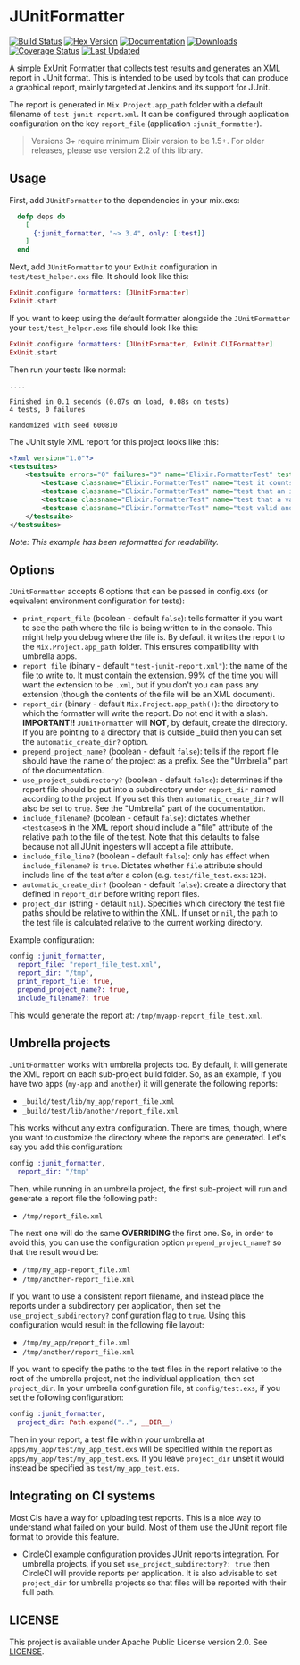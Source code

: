 JUnitFormatter
=========


[![Build Status](https://github.com/victorolinasc/junit-formatter/workflows/CI/badge.svg)](https://github.com/victorolinasc/junit-formatter/actions?query=workflow%3A%22CI%22) [![Hex Version](https://img.shields.io/hexpm/v/junit_formatter.svg)](http://hex.pm/packages/junit_formatter/) [![Documentation](https://img.shields.io/badge/docs-hexpm-blue.svg)](http://hexdocs.pm/junit_formatter/) [![Downloads](https://img.shields.io/hexpm/dt/junit_formatter.svg)](https://hex.pm/packages/junit_formatter) [![Coverage Status](https://coveralls.io/repos/github/victorolinasc/junit-formatter/badge.svg?branch=master)](https://coveralls.io/github/victorolinasc/junit-formatter?branch=master) [![Last Updated](https://img.shields.io/github/last-commit/victorolinasc/junit-formatter.svg)](https://github.com/victorolinasc/junit-formatter/commits/master)

A simple ExUnit Formatter that collects test results and generates an XML report in JUnit format. This is intended to be used by tools that can produce a graphical report, mainly targeted at Jenkins and its support for JUnit.

The report is generated in `Mix.Project.app_path` folder with a default filename of `test-junit-report.xml`. It can be configured through application configuration on the key `report_file` (application `:junit_formatter`).

> Versions 3+ require minimum Elixir version to be 1.5+. For older releases, please use version 2.2 of this library.

## Usage

First, add `JUnitFormatter` to the dependencies in your mix.exs:

```elixir
  defp deps do
    [
      {:junit_formatter, "~> 3.4", only: [:test]}
    ]
  end
```

Next, add `JUnitFormatter` to your `ExUnit` configuration in `test/test_helper.exs` file. It should look like this:


```elixir
ExUnit.configure formatters: [JUnitFormatter]
ExUnit.start
```


If you want to keep using the default formatter alongside the `JUnitFormatter` your `test/test_helper.exs` file should look like this:

```elixir
ExUnit.configure formatters: [JUnitFormatter, ExUnit.CLIFormatter]
ExUnit.start
```

Then run your tests like normal:

```
....

Finished in 0.1 seconds (0.07s on load, 0.08s on tests)
4 tests, 0 failures

Randomized with seed 600810
```

The JUnit style XML report for this project looks like this:

```xml
<?xml version="1.0"?>
<testsuites>
	<testsuite errors="0" failures="0" name="Elixir.FormatterTest" tests="4" time="82086">
		<testcase classname="Elixir.FormatterTest" name="test it counts raises as failures" time="16805"/>
		<testcase classname="Elixir.FormatterTest" name="test that an invalid test generates a proper report" time="16463"/>
		<testcase classname="Elixir.FormatterTest" name="test that a valid test generates a proper report" time="16328"/>
		<testcase classname="Elixir.FormatterTest" name="test valid and invalid tests generates a proper report" time="32490"/>
	</testsuite>
</testsuites>
```

*Note: This example has been reformatted for readability.*

## Options

`JUnitFormatter` accepts 6 options that can be passed in config.exs (or equivalent environment configuration for tests):

- `print_report_file` (boolean - default `false`): tells formatter if you want to see the path where the file is being written to in the console. This might help you debug where the file is. By default it writes the report to the `Mix.Project.app_path` folder. This ensures compatibility with umbrella apps.
- `report_file` (binary - default `"test-junit-report.xml"`): the name of the file to write to. It must contain the extension. 99% of the time you will want the extension to be `.xml`, but if you don't you can pass any extension (though the contents of the file will be an XML document).
- `report_dir` (binary - default `Mix.Project.app_path()`): the directory to which the formatter will write the report. Do not end it with a slash. **IMPORTANT!!** `JUnitFormatter` will **NOT**, by default, create the directory. If you are pointing to a directory that is outside _build then you can set the `automatic_create_dir?` option. 
- `prepend_project_name?` (boolean - default `false`): tells if the report file should have the name of the project as a prefix. See the "Umbrella" part of the documentation.
- `use_project_subdirectory?` (boolean - default `false`): determines if the report file should be put into a subdirectory under `report_dir` named according to the project. If you set this then `automatic_create_dir?` will also be set to `true`. See the "Umbrella" part of the documentation.
- `include_filename?` (boolean - default `false`): dictates whether `<testcase>`s in the XML report should include a "file" attribute of the relative path to the file of the test. Note that this defaults to false because not all JUnit ingesters will accept a file attribute.
- `include_file_line?` (boolean - default `false`): only has effect when `include_filename?` is `true`. Dictates whether `file` attribute should include line of the test after a colon (e.g. `test/file_test.exs:123`).
- `automatic_create_dir?` (boolean - default `false`): create a directory that defined in `report_dir` before writing report files.
- `project_dir` (string - default `nil`). Specifies which directory the test file paths should be relative to within the XML. If unset or `nil`, the path to the test file is calculated relative to the current working directory.

Example configuration:

``` elixir
config :junit_formatter,
  report_file: "report_file_test.xml",
  report_dir: "/tmp",
  print_report_file: true,
  prepend_project_name?: true,
  include_filename?: true
```

This would generate the report at: `/tmp/myapp-report_file_test.xml`.

## Umbrella projects

`JUnitFormatter` works with umbrella projects too. By default, it will generate the XML report on each sub-project build folder. So, as an example, if you have two apps (`my-app` and `another`) it will generate the following reports:

- `_build/test/lib/my_app/report_file.xml`
- `_build/test/lib/another/report_file.xml`

This works without any extra configuration. There are times, though, where you want to customize the directory where the reports are generated. Let's say you add this configuration:

``` elixir
config :junit_formatter,
  report_dir: "/tmp"
```

Then, while running in an umbrella project, the first sub-project will run and generate a report file the following path:

- `/tmp/report_file.xml`

The next one will do the same **OVERRIDING** the first one. So, in order to avoid this, you can use the configuration option `prepend_project_name?` so that the result would be:

- `/tmp/my_app-report_file.xml`
- `/tmp/another-report_file.xml`

If you want to use a consistent report filename, and instead place the reports under a subdirectory per application, then set the `use_project_subdirectory?` configuration flag to `true`. Using this configuration would result in the following file layout:

- `/tmp/my_app/report_file.xml`
- `/tmp/another/report_file.xml`

If you want to specify the paths to the test files in the report relative to the root of the umbrella project, not the individual application, then set `project_dir`. In your umbrella configuration file, at `config/test.exs`, if you set the following configuration:

``` elixir
config :junit_formatter,
  project_dir: Path.expand("..", __DIR__)
```

Then in your report, a test file within your umbrella at `apps/my_app/test/my_app_test.exs` will be specified within the report as `apps/my_app/test/my_app_test.exs`. If you leave `project_dir` unset it would instead be specified as `test/my_app_test.exs`.

## Integrating on CI systems

Most CIs have a way for uploading test reports. This is a nice way to understand what failed on your build. Most of them use the JUnit report file format to provide this feature.

- [CircleCI](https://circleci.com/docs/2.0/language-elixir/) example configuration provides JUnit reports integration. For umbrella projects, if you set `use_project_subdirectory?: true` then CircleCI will provide reports per application. It is also advisable to set `project_dir` for umbrella projects so that files will be reported with their full path.

## LICENSE

This project is available under Apache Public License version 2.0. See [LICENSE](https://github.com/victorolinasc/junit-formatter/blob/master/LICENSE).
